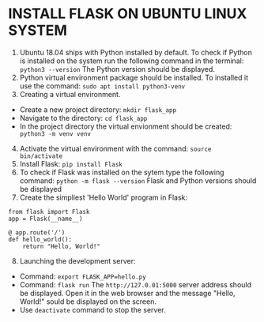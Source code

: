 # INSTALL FLASK ON UBUNTU LINUX SYSTEM

1. Ubuntu 18.04 ships with Python installed by default. To check if Python is installed on the system run the following command in the terminal:
```python3 --version```
The Python version should be displayed.
2. Python virtual environment package should be installed. To installed it use the command: ```sudo apt install python3-venv```
3. Creating a virtual environment.
* Create a new project directory: ```mkdir flask_app```
* Navigate to the directory: ```cd flask_app```
* In the project directory the virtual envionment should be created: ``` python3 -m venv venv```
4. Activate the virtual environment with the command: ```source bin/activate```
5. Install Flask: ```pip install Flask```
6. To check if Flask was installed on the sytem type the following command: ```python -m flask --version``` Flask and Python versions should be displayed
7. Create the simpliest 'Hello World' program in Flask:
```
from flask import Flask
app = Flask(__name__)

@ app.route('/')
def hello_world():
    return "Hello, World!"
```
8. Launching the development server:
* Command: ```export FLASK_APP=hello.py```
* Command: ```flask run```
The ```http://127.0.01:5000``` server address should be displayed. Open it in the web browser and the message "Hello, World!" sould be displayed on the screen.
* Use ```deactivate``` command to stop the server.
